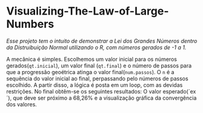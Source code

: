 # Visualizing-The-Law-of-Large-Numbers

 *Esse projeto tem o intuito de demonstrar a Lei dos Grandes Números dentro da Distruibuição Normal utilizando o R, com números gerados de -1 a 1.*

 A mecânica é simples. Escolhemos um valor inicial para os números gerados(`qt.inicial`), um valor final (`qt.final`) e o número de passos para que a progressão geoétrica atinga o valor final(`num.passos`). O `n` é a sequência do valor inicial ao final, perpassando pelo números de passos escolhido. A partir disso, a lógica é posta em um loop, com as devidas restrições. No final obtêm-se os seguintes resultados: O valor esperado(´ex´), que deve ser próximo a 68,26% e a visualização gráfica da convergência dos valores.

